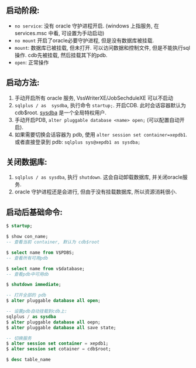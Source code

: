 ## 启动阶段:

- `no service`: 没有 oracle 守护进程开启. (windows 上指服务, 在 services.msc 中看, 可设置为手动启动)
- `no mount` 开启了oracle必要守护进程, 但是没有数据库被挂载.
- `mount`: 数据库已被挂载, 但未打开. 可以访问数据和控制文件, 但是不能执行sql操作. cdb先被挂载, 然后挂载其下的pdb.
- `open`: 正常操作

## 启动方法:

1. 手动开启所有 oracle 服务, VssWriterXE/JobSechduleXE 可以不启动
2. `sqlplus / as  sysdba`, 执行命令 `startup;`. 开启CDB. 此时会话容器默认为 cdb$root. [sysdba](访问控制与安全.md) 是一个全局特权用户.
3. 手动开启PDB, `alter pluggable database <name> open;` (可以配置自动开启).
4. 如果需要切换会话容器为 pdb, 使用 `alter session set container=xepdb1`. 或者直接登录到 pdb: `sqlplus sys@xepdb1 as sysdba;`

## 关闭数据库:

1. `sqlplus / as sysdba`, 执行 `shutdown`. 这会自动卸载数据库, 并关闭oracle服务.
2. oracle 守护进程还是会进行, 但由于没有挂载数据库, 所以资源消耗很小.

## 启动后基础命令:

```sql
$ startup;

$ show con_name;
-- 查看当前 container, 默认为 cdb$root

$ select name from V$PDBS;
-- 查看所有可用pdb

$ select name from v$database;
-- 查看pdb中可用db

$ shutdown immediate;

-- 打开全部的 pdb
$ alter pluggable database all open;

-- 设置pdb自动挂载到cdb上:
sqlplus / as sysdba
$ alter pluggable database all oepn;
$ alter pluggable database all save state;

-- 切换服务
$ alter session set container = xepdb1;
$ alter session set cotainer = cdb$root;

$ desc table_name
```